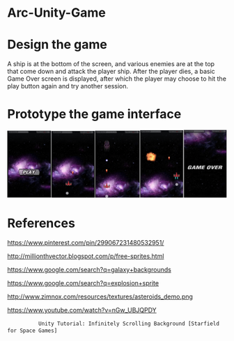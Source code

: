# Arc-Unity-Game


# Design the game

 

A ship is at the bottom of the screen, and various enemies are at the top that come down and attack the player ship.
After the player dies, a basic Game Over screen is displayed, after which the player may choose to hit the play button again and try another session.

# Prototype the game interface
 ![Prototype](/prototype.png)


 
# References

 

https://www.pinterest.com/pin/299067231480532951/

http://millionthvector.blogspot.com/p/free-sprites.html

https://www.google.com/search?q=galaxy+backgrounds

https://www.google.com/search?q=explosion+sprite

http://www.zimnox.com/resources/textures/asteroids_demo.png

https://www.youtube.com/watch?v=nGw_UBJQPDY 

              Unity Tutorial: Infinitely Scrolling Background [Starfield for Space Games]
